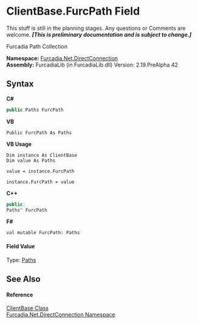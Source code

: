 # ClientBase.FurcPath Field
This stuff is still in the planning stages. Any questions or Comments are welcome. _**\[This is preliminary documentation and is subject to change.\]**_

Furcadia Path Collection

**Namespace:**&nbsp;<a href="N_Furcadia_Net_DirectConnection">Furcadia.Net.DirectConnection</a><br />**Assembly:**&nbsp;FurcadiaLib (in FurcadiaLib.dll) Version: 2.19.PreAlpha 42

## Syntax

**C#**<br />
``` C#
public Paths FurcPath
```

**VB**<br />
``` VB
Public FurcPath As Paths
```

**VB Usage**<br />
``` VB Usage
Dim instance As ClientBase
Dim value As Paths

value = instance.FurcPath

instance.FurcPath = value
```

**C++**<br />
``` C++
public:
Paths^ FurcPath
```

**F#**<br />
``` F#
val mutable FurcPath: Paths
```


#### Field Value
Type: <a href="T_Furcadia_IO_Paths">Paths</a>

## See Also


#### Reference
<a href="T_Furcadia_Net_DirectConnection_ClientBase">ClientBase Class</a><br /><a href="N_Furcadia_Net_DirectConnection">Furcadia.Net.DirectConnection Namespace</a><br />